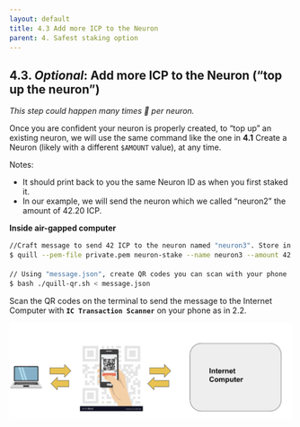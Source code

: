```yaml
---
layout: default
title: 4.3 Add more ICP to the Neuron
parent: 4. Safest staking option
---
```


## 4.3. *Optional*: Add more ICP to the Neuron (“top up the neuron”)

*This step could happen many times 🔁 per neuron.*

Once you are confident your neuron is properly created, to “top up” an existing neuron, we will use the same command like the one in **4.1** Create a Neuron (likely with a different `$AMOUNT` value), at any time.

Notes:

- It should print back to you the same Neuron ID as when you first staked it.
- In our example, we will send the neuron which we called “neuron2” the amount of 42.20 ICP.

**Inside air-gapped computer**

```bash
//Craft message to send 42 ICP to the neuron named "neuron3". Store in "message.json"
$ quill --pem-file private.pem neuron-stake --name neuron3 --amount 42.20 > message.json

// Using "message.json", create QR codes you can scan with your phone
$ bash ./quill-qr.sh < message.json
```

Scan the QR codes on the terminal to send the message to the Internet Computer with **`IC Transaction Scanner`** on your phone as in 2.2.

![image](../assets/images/qr-code-scan.png)